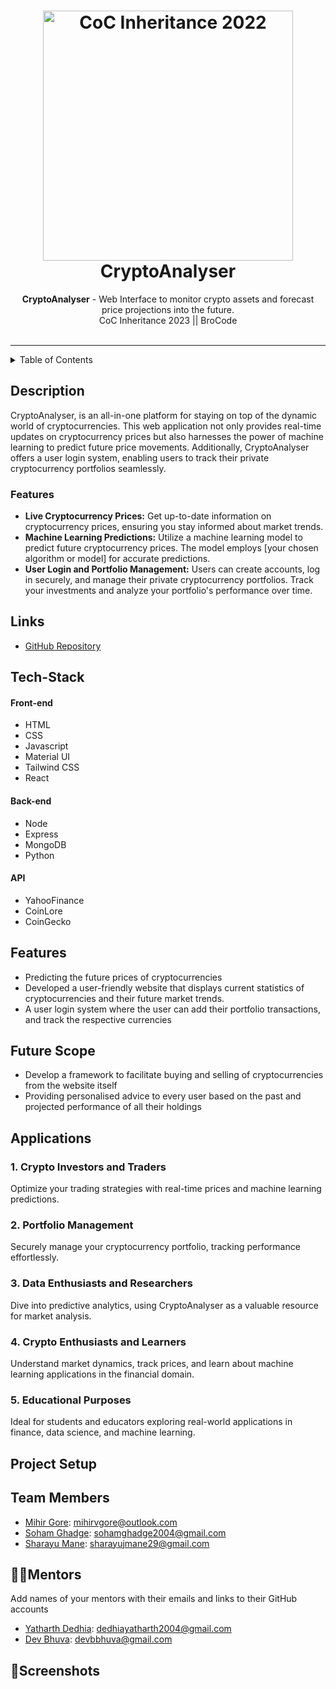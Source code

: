 <h1 align="center">
  <a href="https://github.com/CommunityOfCoders/Inheritance-2023">
    <img src="https://github.com/MihirGore23/CryptoAnalyser/blob/main/assets/logo.jpg" alt="CoC Inheritance 2022" width="400" height="400">
  </a>
  <br>
  CryptoAnalyser
</h1>

<div align="center">
   <strong>CryptoAnalyser</strong> - Web Interface to monitor crypto assets and forecast price projections into the future.<br>
  CoC Inheritance 2023 || BroCode <br> <br>
  </a> 
</div>
<hr>

<details>
<summary>Table of Contents</summary>

- [Description](#description)
- [Links](#links)
- [Tech Stack](#tech-stack)
- [Progress](#progress)
- [Future Scope](#future-scope)
- [Applications](#applications)
- [Project Setup](#project-setup)
- [Usage](#usage)
- [Team Members](#team-members)
- [Mentors](#mentors)
- [Screenshots](#screenshots)

</details>

## Description

CryptoAnalyser, is an all-in-one platform for staying on top of the dynamic world of cryptocurrencies. This web application not only provides real-time updates on cryptocurrency prices but also harnesses the power of machine learning to predict future price movements. Additionally, CryptoAnalyser offers a user login system, enabling users to track their private cryptocurrency portfolios seamlessly.

### Features

- **Live Cryptocurrency Prices:** Get up-to-date information on cryptocurrency prices, ensuring you stay informed about market trends.
- **Machine Learning Predictions:** Utilize a machine learning model to predict future cryptocurrency prices. The model employs [your chosen algorithm or model] for accurate predictions.
- **User Login and Portfolio Management:** Users can create accounts, log in securely, and manage their private cryptocurrency portfolios. Track your investments and analyze your portfolio's performance over time.

## Links

- [GitHub Repository](https://github.com/MihirGore23/CryptoAnalyser)


## Tech-Stack


#### Front-end
- HTML
- CSS
- Javascript
- Material UI
- Tailwind CSS
- React

#### Back-end
- Node
- Express
- MongoDB
- Python 

#### API
- YahooFinance
- CoinLore
- CoinGecko


## Features

- Predicting the future prices of cryptocurrencies
-  Developed a user-friendly website that displays current statistics of cryptocurrencies and their future market trends.
- A user login system where the user can add their portfolio transactions, and track the respective currencies

## Future Scope

- Develop a framework to facilitate buying and selling of cryptocurrencies from the website itself
- Providing personalised advice to every user based on the past and projected performance of all their holdings

## Applications


### 1. **Crypto Investors and Traders**

Optimize your trading strategies with real-time prices and machine learning predictions.

### 2. **Portfolio Management**

Securely manage your cryptocurrency portfolio, tracking performance effortlessly.

### 3. **Data Enthusiasts and Researchers**

Dive into predictive analytics, using CryptoAnalyser as a valuable resource for market analysis.

### 4. **Crypto Enthusiasts and Learners**

Understand market dynamics, track prices, and learn about machine learning applications in the financial domain.

### 5. **Educational Purposes**

Ideal for students and educators exploring real-world applications in finance, data science, and machine learning.




## Project Setup



## Team Members



- [Mihir Gore](https://github.com/MihirGore23): mihirvgore@outlook.com
- [Soham Ghadge](https://github.com/Soham-Ghadge): sohamghadge2004@gmail.com
- [Sharayu Mane](https://github.com/zincaffectocate): sharayujmane29@gmail.com


## 👨‍🏫Mentors

Add names of your mentors with their emails and links to their GitHub accounts

- [Yatharth Dedhia](https://github.com/YatharthDedhia): dedhiayatharth2004@gmail.com 
- [Dev Bhuva](https://github.com/DEVelooper29): devbbhuva@gmail.com 

## 📱Screenshots




